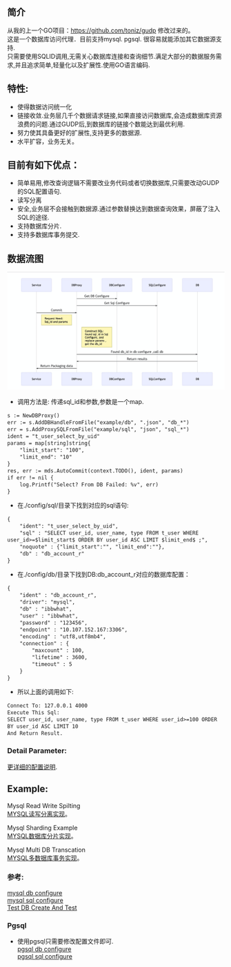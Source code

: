 ## 简介
从我的上一个GO项目：https://github.com/toniz/gudp 修改过来的。  
这是一个数据库访问代理．目前支持mysql. pgsql. 很容易就能添加其它数据源支持.  
只需要使用SQLID调用,无需关心数据库连接和查询细节.满足大部分的数据服务需求,并且追求简单,轻量化以及扩展性.使用GO语言编码.  

## 特性:
* 使得数据访问统一化
* 链接收敛.业务层几千个数据请求链接,如果直接访问数据库,会造成数据库资源浪费的问题.通过GUDP后,到数据库的链接个数能达到最优利用.
* 努力使其具备更好的扩展性,支持更多的数据源.
* 水平扩容，业务无关。

## 目前有如下优点：
* 简单易用,修改查询逻辑不需要改业务代码或者切换数据库,只需要改动GUDP的SQL配置语句.
* 读写分离
* 安全,业务层不会接触到数据源.通过参数替换达到数据查询效果，屏蔽了注入SQL的途径.
* 支持数据库分片.  
* 支持多数据库事务提交.  


## 数据流图
![测试](../doc/uml/uml.png)

* 调用方法是: 传递sql_id和参数,参数是一个map.  
```
s := NewDBProxy()
err := s.AddDBHandleFromFile("example/db", ".json", "db_*")
err = s.AddProxySQLFromFile("example/sql", "json", "sql_*")
ident = "t_user_select_by_uid"
params = map[string]string{
    "limit_start": "100",
    "limit_end": "10"
}
res, err := mds.AutoCommit(context.TODO(), ident, params)
if err != nil {
    log.Printf("Select? From DB Failed: %v", err)
}
```

* 在./config/sql/目录下找到对应的sql语句:   
```
{
    "ident": "t_user_select_by_uid",
    "sql" : "SELECT user_id, user_name, type FROM t_user WHERE user_id>=$limit_start$ ORDER BY user_id ASC LIMIT $limit_end$ ;",
    "noquote" : {"limit_start":"", "limit_end":""},
    "db" : "db_account_r"
}
```  

* 在./config/db/目录下找到DB:db_account_r对应的数据库配置：  
```
{
    "ident" : "db_account_r",
    "driver": "mysql",
    "db" : "ibbwhat",
    "user" : "ibbwhat",
    "password" : "123456",
    "endpoint" : "10.107.152.167:3306",
    "encoding" : "utf8,utf8mb4",
    "connection" : {
        "maxcount" : 100,
        "lifetime" : 3600,
        "timeout" : 5
    }
}
```

* 所以上面的调用如下:   
```
Connect To: 127.0.0.1 4000 
Execute This Sql:
SELECT user_id, user_name, type FROM t_user WHERE user_id>=100 ORDER BY user_id ASC LIMIT 10 
And Return Result.
```

### Detail Parameter:  
[更详细的配置说明](../doc/dbproxy_parameter.md).  

## Example:
Mysql Read Write Spilting  
[MYSQL读写分离实现](../doc/dbproxy_read_write_split.md)。 

Mysql Sharding Example  
[MYSQL数据库分片实现](../doc/dbproxy_sharding.md)。 

Mysql Multi DB Transcation  
[MYSQL多数据库事务实现](../doc/dbproxy_multi_db_transaction.md)。 


### 参考:  
[mysql db configure](example/db)  
[mysql sql configure](example/sql)   
[Test DB Create And Test](dbproxy_test.go)    


### Pgsql
* 使用pgsql只需要修改配置文件即可.   
[pgsql db configure](example/db/pg_account.json)    
[pgsql sql configure](example/sql/pgsql_account.json)   


